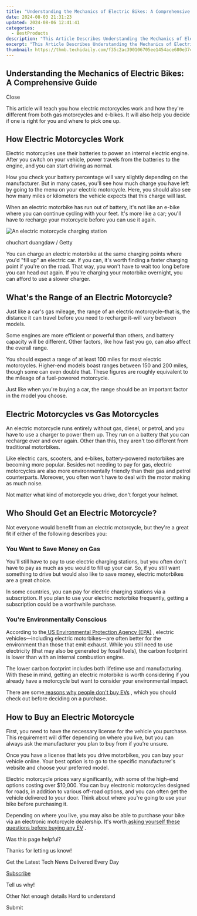 ```yaml
---
title: "Understanding the Mechanics of Electric Bikes: A Comprehensive Guide"
date: 2024-08-03 21:31:23
updated: 2024-08-06 12:41:41
categories:
  - BestProducts
description: "This Article Describes Understanding the Mechanics of Electric Bikes: A Comprehensive Guide"
excerpt: "This Article Describes Understanding the Mechanics of Electric Bikes: A Comprehensive Guide"
thumbnail: https://thmb.techidaily.com/f35c2ac390106705ee1454ace680e37ced6ad5998a6f184becd562c40fd2948f.jpg
---
```


## Understanding the Mechanics of Electric Bikes: A Comprehensive Guide

Close 

 This article will teach you how electric motorcycles work and how they're different from both gas motorcycles and e-bikes. It will also help you decide if one is right for you and where to pick one up.  

##  How Electric Motorcycles Work 

 Electric motorcycles use their batteries to power an internal electric engine. After you switch on your vehicle, power travels from the batteries to the engine, and you can start driving as normal.

 How you check your battery percentage will vary slightly depending on the manufacturer. But in many cases, you'll see how much charge you have left by going to the menu on your electric motorcycle. Here, you should also see how many miles or kilometers the vehicle expects that this charge will last.

 When an electric motorbike has run out of battery, it's not like an e-bike where you can continue cycling with your feet. It's more like a car; you'll have to recharge your motorcycle before you can use it again.

![An electric motorcycle charging station](https://www.lifewire.com/thmb/hg8ZsgJaAzR_PxPn545vC4fUoAs=/1500x0/filters:no_upscale():max_bytes(150000):strip_icc():format(webp)/GettyImages-1430968864-f3fe29222401482dbe67a55f49664404.jpg) 

chuchart duangdaw / Getty

 You can charge an electric motorbike at the same charging points where you'd "fill up" an electric car. If you can, it's worth finding a faster charging point if you're on the road. That way, you won't have to wait too long before you can head out again. If you're charging your motorbike overnight, you can afford to use a slower charger.

##  What's the Range of an Electric Motorcycle? 

 Just like a car's gas mileage, the range of an electric motorcycle–that is, the distance it can travel before you need to recharge it–will vary between models.

 Some engines are more efficient or powerful than others, and battery capacity will be different. Other factors, like how fast you go, can also affect the overall range.

 You should expect a range of at least 100 miles for most electric motorcycles. Higher-end models boast ranges between 150 and 200 miles, though some can even double that. These figures are roughly equivalent to the mileage of a fuel-powered motorcycle.

 Just like when you're buying a car, the range should be an important factor in the model you choose.

##  Electric Motorcycles vs Gas Motorcycles 

 An electric motorcycle runs entirely without gas, diesel, or petrol, and you have to use a charger to power them up. They run on a battery that you can recharge over and over again. Other than this, they aren't too different from traditional motorbikes.

 Like electric cars, scooters, and e-bikes, battery-powered motorbikes are becoming more popular. Besides not needing to pay for gas, electric motorcycles are also more environmentally friendly than their gas and petrol counterparts. Moreover, you often won't have to deal with the motor making as much noise.

 Not matter what kind of motorcycle you drive, don't forget your helmet.

##  Who Should Get an Electric Motorcycle? 

 Not everyone would benefit from an electric motorcycle, but they're a great fit if either of the following describes you:

###  You Want to Save Money on Gas 

 You'll still have to pay to use electric charging stations, but you often don't have to pay as much as you would to fill up your car. So, if you still want something to drive but would also like to save money, electric motorbikes are a great choice.

 In some countries, you can pay for electric charging stations via a subscription. If you plan to use your electric motorbike frequently, getting a subscription could be a worthwhile purchase.

###  You're Environmentally Conscious 

 According to the[ US Environmental Protection Agency (EPA)](https://www.epa.gov/greenvehicles/electric-vehicle-myths) , electric vehicles—including electric motorbikes—are often better for the environment than those that emit exhaust. While you still need to use electricity (that may also be generated by fossil fuels), the carbon footprint is lower than with an internal combustion engine.

 The lower carbon footprint includes both lifetime use and manufacturing. With these in mind, getting an electric motorbike is worth considering if you already have a motorcycle but want to consider your environmental impact.

 There are some[ reasons why people don't buy EVs](https://www.lifewire.com/reasons-people-dont-buy-evs-5201642) , which you should check out before deciding on a purchase.  

##  How to Buy an Electric Motorcycle 

 First, you need to have the necessary license for the vehicle you purchase. This requirement will differ depending on where you live, but you can always ask the manufacturer you plan to buy from if you're unsure.

 Once you have a license that lets you drive motorbikes, you can buy your vehicle online. Your best option is to go to the specific manufacturer's website and choose your preferred model.

 Electric motorcycle prices vary significantly, with some of the high-end options costing over $10,000\. You can buy electronic motorcycles designed for roads, in addition to various off-road options, and you can often get the vehicle delivered to your door. Think about where you're going to use your bike before purchasing it.

 Depending on where you live, you may also be able to purchase your bike via an electronic motorcycle dealership. It's worth[ asking yourself these questions before buying any EV](https://www.lifewire.com/questions-to-ask-before-buying-an-ev-5202902) .  

Was this page helpful?

Thanks for letting us know!

 Get the Latest Tech News Delivered Every Day

[ Subscribe ](https://www.lifewire.com/#) 

Tell us why!

 Other  Not enough details  Hard to understand 

 Submit 

<ins class="adsbygoogle"
     style="display:block"
     data-ad-format="autorelaxed"
     data-ad-client="ca-pub-7571918770474297"
     data-ad-slot="1223367746"></ins>



<ins class="adsbygoogle"
     style="display:block"
     data-ad-client="ca-pub-7571918770474297"
     data-ad-slot="8358498916"
     data-ad-format="auto"
     data-full-width-responsive="true"></ins>
